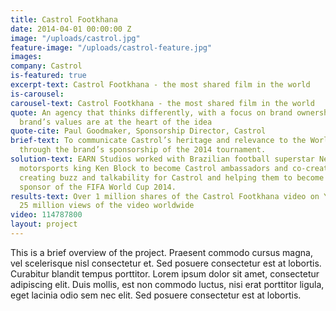 ```yaml
---
title: Castrol Footkhana
date: 2014-04-01 00:00:00 Z
image: "/uploads/castrol.jpg"
feature-image: "/uploads/castrol-feature.jpg"
images: 
company: Castrol
is-featured: true
excerpt-text: Castrol Footkhana - the most shared film in the world
is-carousel: 
carousel-text: Castrol Footkhana - the most shared film in the world
quote: An agency that thinks differently, with a focus on brand ownership where the
  brand’s values are at the heart of the idea
quote-cite: Paul Goodmaker, Sponsorship Director, Castrol
brief-text: To communicate Castrol’s heritage and relevance to the World Cup audience
  through the brand’s sponsorship of the 2014 tournament.
solution-text: EARN Studios worked with Brazilian football superstar Neymar Jr. and
  motorsports king Ken Block to become Castrol ambassadors and co-create Castrol Footkhana,
  creating buzz and talkability for Castrol and helping them to become the most shared
  sponsor of the FIFA World Cup 2014.
results-text: Over 1 million shares of the Castrol Footkhana video on YouTube. Over
  25 million views of the video worldwide
video: 114787800
layout: project
---
```


This is a brief overview of the project. Praesent commodo cursus magna, vel scelerisque nisl consectetur et. Sed posuere consectetur est at lobortis. Curabitur blandit tempus porttitor. Lorem ipsum dolor sit amet, consectetur adipiscing elit. Duis mollis, est non commodo luctus, nisi erat porttitor ligula, eget lacinia odio sem nec elit. Sed posuere consectetur est at lobortis.